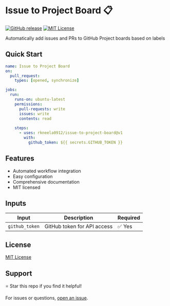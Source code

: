 # Issue to Project Board 📋

[![GitHub release](https://img.shields.io/github/v/release/rkneela0912/issue-to-project-board)](https://github.com/rkneela0912/issue-to-project-board/releases) [![MIT License](https://img.shields.io/badge/License-MIT-blue.svg)](https://opensource.org/licenses/MIT)

Automatically add issues and PRs to GitHub Project boards based on labels

## Quick Start

```yaml
name: Issue to Project Board
on:
  pull_request:
    types: [opened, synchronize]

jobs:
  run:
    runs-on: ubuntu-latest
    permissions:
      pull-requests: write
      issues: write
      contents: read
    
    steps:
      - uses: rkneela0912/issue-to-project-board@v1
        with:
          github_token: ${{ secrets.GITHUB_TOKEN }}
```

## Features

- Automated workflow integration
- Easy configuration
- Comprehensive documentation
- MIT licensed

## Inputs

| Input | Description | Required |
|-------|-------------|----------|
| `github_token` | GitHub token for API access | ✅ Yes |

## License

[MIT License](LICENSE)

## Support

⭐ Star this repo if you find it helpful!

For issues or questions, [open an issue](https://github.com/rkneela0912/issue-to-project-board/issues).
